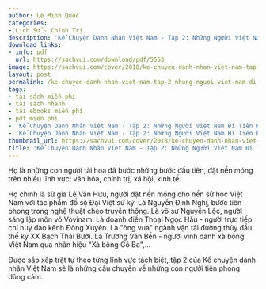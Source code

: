 ```yaml
---
author: Lê Minh Quốc
categories:
- Lịch Sử - Chính Trị
description: 'Kể Chuyện Danh Nhân Việt Nam - Tập 2: Những Người Việt Nam Đi Tiên Phong'
download_links:
- info: pdf
  url: https://sachvui.com/download/pdf/5553
image: https://sachvui.com/cover/2018/ke-chuyen-danh-nhan-viet-nam-tap-2-nhung-nguoi-viet-nam-di-tien-phong.jpg
layout: post
permalink: /ke-chuyen-danh-nhan-viet-nam-tap-2-nhung-nguoi-viet-nam-di-tien-phong.html
tags:
- tải sách miễn phí
- tải sách nhanh
- tải ebooks miễn phí
- pdf miễn phí
- 'Kể Chuyện Danh Nhân Việt Nam - Tập 2: Những Người Việt Nam Đi Tiên Phong ebook'
- 'Kể Chuyện Danh Nhân Việt Nam - Tập 2: Những Người Việt Nam Đi Tiên Phong pdf'
thumbnail_url: https://sachvui.com/cover/2018/ke-chuyen-danh-nhan-viet-nam-tap-2-nhung-nguoi-viet-nam-di-tien-phong.jpg
title: 'Kể Chuyện Danh Nhân Việt Nam - Tập 2: Những Người Việt Nam Đi Tiên Phong'
---
```


 <div class="item-desc text-justify"> <p>Họ là những con người tài hoa đã bước những bước đầu tiên, đặt nền móng trên nhiều lĩnh vực: văn hóa, chính trị, xã hội, kinh tế.</p><p>Họ chính là sử gia Lê Văn Hưu, người đặt nền móng cho nền sử học Việt Nam với tác phẩm đồ sộ Đại Việt sử ký. Là Nguyễn Đình Nghị, bước tiên phong trong nghệ thuật chèo truyền thống. Là võ sư Nguyễn Lộc, người sáng lập môn võ Vovinam. Là doanh điền Thoại Ngọc Hầu - người trực tiếp chỉ huy đào kênh Đông Xuyên. Là "ông vua" ngành vận tải đường thủy đầu thế kỷ XX Bạch Thái Bưởi. Là Trương Văn Bền - người vinh danh xà bông Việt Nam qua nhãn hiệu "Xà bông Cô Ba",...</p><p>Được sắp xếp trật tự theo từng lĩnh vực tách biệt, tập 2 của Kể chuyện danh nhân Việt Nam sẽ là những câu chuyện về những con người tiên phong dũng cảm.</p> </div>